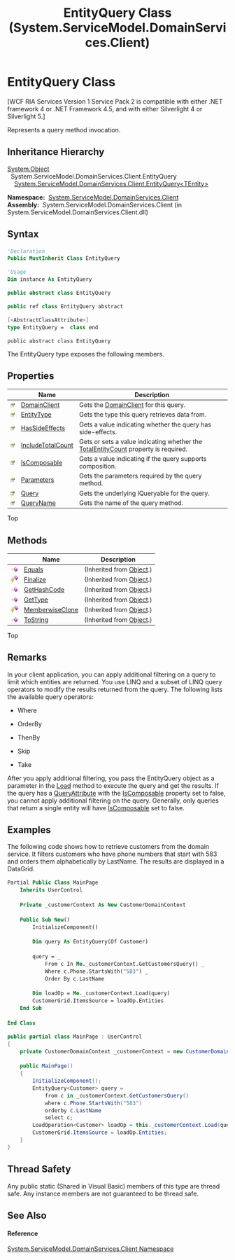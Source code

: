 ﻿---
title: EntityQuery Class (System.ServiceModel.DomainServices.Client)
TOCTitle: EntityQuery Class
ms:assetid: T:System.ServiceModel.DomainServices.Client.EntityQuery
ms:mtpsurl: https://msdn.microsoft.com/en-us/library/system.servicemodel.domainservices.client.entityquery(v=VS.91)
ms:contentKeyID: 28754861
ms.date: 01/27/2012
mtps_version: v=VS.91
f1_keywords:
- System.ServiceModel.DomainServices.Client.EntityQuery
dev_langs:
- CSharp
- JScript
- VB
- FSharp
- c++
api_location:
- System.ServiceModel.DomainServices.Client.dll
api_name:
- System.ServiceModel.DomainServices.Client.EntityQuery
api_type:
- Managed
topic_type:
- apiref
- kbSyntax
product_family_name: VS
ROBOTS: INDEX,FOLLOW
---

# EntityQuery Class

\[WCF RIA Services Version 1 Service Pack 2 is compatible with either .NET framework 4 or .NET Framework 4.5, and with either Silverlight 4 or Silverlight 5.\]

Represents a query method invocation.

## Inheritance Hierarchy

[System.Object](https://msdn.microsoft.com/en-us/library/e5kfa45b)  
  System.ServiceModel.DomainServices.Client.EntityQuery  
    [System.ServiceModel.DomainServices.Client.EntityQuery\<TEntity\>](ff422815\(v=vs.91\).md)  

**Namespace:**  [System.ServiceModel.DomainServices.Client](ff422479\(v=vs.91\).md)  
**Assembly:**  System.ServiceModel.DomainServices.Client (in System.ServiceModel.DomainServices.Client.dll)

## Syntax

``` vb
'Declaration
Public MustInherit Class EntityQuery
```

``` vb
'Usage
Dim instance As EntityQuery
```

``` csharp
public abstract class EntityQuery
```

``` c++
public ref class EntityQuery abstract
```

``` fsharp
[<AbstractClassAttribute>]
type EntityQuery =  class end
```

``` jscript
public abstract class EntityQuery
```

The EntityQuery type exposes the following members.

## Properties

<table>
<thead>
<tr class="header">
<th> </th>
<th>Name</th>
<th>Description</th>
</tr>
</thead>
<tbody>
<tr class="odd">
<td><img src="images\Ff422600.pubproperty(en-us,VS.91).gif" title="Public property" alt="Public property" /></td>
<td><a href="ff422559(v=vs.91).md">DomainClient</a></td>
<td>Gets the <a href="ff422792(v=vs.91).md">DomainClient</a> for this query.</td>
</tr>
<tr class="even">
<td><img src="images\Ff422600.pubproperty(en-us,VS.91).gif" title="Public property" alt="Public property" /></td>
<td><a href="ff422760(v=vs.91).md">EntityType</a></td>
<td>Gets the type this query retrieves data from.</td>
</tr>
<tr class="odd">
<td><img src="images\Ff422600.pubproperty(en-us,VS.91).gif" title="Public property" alt="Public property" /></td>
<td><a href="ff422718(v=vs.91).md">HasSideEffects</a></td>
<td>Gets a value indicating whether the query has side-effects.</td>
</tr>
<tr class="even">
<td><img src="images\Ff422600.pubproperty(en-us,VS.91).gif" title="Public property" alt="Public property" /></td>
<td><a href="ff422889(v=vs.91).md">IncludeTotalCount</a></td>
<td>Gets or sets a value indicating whether the <a href="ff422598(v=vs.91).md">TotalEntityCount</a> property is required.</td>
</tr>
<tr class="odd">
<td><img src="images\Ff422600.pubproperty(en-us,VS.91).gif" title="Public property" alt="Public property" /></td>
<td><a href="ff423153(v=vs.91).md">IsComposable</a></td>
<td>Gets a value indicating if the query supports composition.</td>
</tr>
<tr class="even">
<td><img src="images\Ff422600.pubproperty(en-us,VS.91).gif" title="Public property" alt="Public property" /></td>
<td><a href="ff422440(v=vs.91).md">Parameters</a></td>
<td>Gets the parameters required by the query method.</td>
</tr>
<tr class="odd">
<td><img src="images\Ff422600.pubproperty(en-us,VS.91).gif" title="Public property" alt="Public property" /></td>
<td><a href="ff422344(v=vs.91).md">Query</a></td>
<td>Gets the underlying IQueryable for the query.</td>
</tr>
<tr class="even">
<td><img src="images\Ff422600.pubproperty(en-us,VS.91).gif" title="Public property" alt="Public property" /></td>
<td><a href="ff423213(v=vs.91).md">QueryName</a></td>
<td>Gets the name of the query method.</td>
</tr>
</tbody>
</table>

Top

## Methods

<table>
<thead>
<tr class="header">
<th> </th>
<th>Name</th>
<th>Description</th>
</tr>
</thead>
<tbody>
<tr class="odd">
<td><img src="images\Ff423329.pubmethod(en-us,VS.91).gif" title="Public method" alt="Public method" /></td>
<td><a href="https://docs.microsoft.com/en-us/dotnet/api/system.object.equals?redirectedfrom=MSDN#System_Object_Equals_System_Object_">Equals</a></td>
<td>(Inherited from <a href="https://msdn.microsoft.com/en-us/library/e5kfa45b">Object</a>.)</td>
</tr>
<tr class="even">
<td><img src="images\Ff422600.protmethod(en-us,VS.91).gif" title="Protected method" alt="Protected method" /></td>
<td><a href="https://msdn.microsoft.com/en-us/library/4k87zsw7">Finalize</a></td>
<td>(Inherited from <a href="https://msdn.microsoft.com/en-us/library/e5kfa45b">Object</a>.)</td>
</tr>
<tr class="odd">
<td><img src="images\Ff423329.pubmethod(en-us,VS.91).gif" title="Public method" alt="Public method" /></td>
<td><a href="https://msdn.microsoft.com/en-us/library/zdee4b3y">GetHashCode</a></td>
<td>(Inherited from <a href="https://msdn.microsoft.com/en-us/library/e5kfa45b">Object</a>.)</td>
</tr>
<tr class="even">
<td><img src="images\Ff423329.pubmethod(en-us,VS.91).gif" title="Public method" alt="Public method" /></td>
<td><a href="https://msdn.microsoft.com/en-us/library/dfwy45w9">GetType</a></td>
<td>(Inherited from <a href="https://msdn.microsoft.com/en-us/library/e5kfa45b">Object</a>.)</td>
</tr>
<tr class="odd">
<td><img src="images\Ff422600.protmethod(en-us,VS.91).gif" title="Protected method" alt="Protected method" /></td>
<td><a href="https://msdn.microsoft.com/en-us/library/57ctke0a">MemberwiseClone</a></td>
<td>(Inherited from <a href="https://msdn.microsoft.com/en-us/library/e5kfa45b">Object</a>.)</td>
</tr>
<tr class="even">
<td><img src="images\Ff423329.pubmethod(en-us,VS.91).gif" title="Public method" alt="Public method" /></td>
<td><a href="https://msdn.microsoft.com/en-us/library/7bxwbwt2">ToString</a></td>
<td>(Inherited from <a href="https://msdn.microsoft.com/en-us/library/e5kfa45b">Object</a>.)</td>
</tr>
</tbody>
</table>

Top

## Remarks

In your client application, you can apply additional filtering on a query to limit which entities are returned. You use LINQ and a subset of LINQ query operators to modify the results returned from the query. The following lists the available query operators:

  - Where

  - OrderBy

  - ThenBy

  - Skip

  - Take

After you apply additional filtering, you pass the EntityQuery object as a parameter in the [Load](ff423329\(v=vs.91\).md) method to execute the query and get the results. If the query has a [QueryAttribute](ff422090\(v=vs.91\).md) with the [IsComposable](ff422651\(v=vs.91\).md) property set to false, you cannot apply additional filtering on the query. Generally, only queries that return a single entity will have [IsComposable](ff422651\(v=vs.91\).md) set to false.

## Examples

The following code shows how to retrieve customers from the domain service. It filters customers who have phone numbers that start with 583 and orders them alphabetically by LastName. The results are displayed in a DataGrid.

``` vb
Partial Public Class MainPage
    Inherits UserControl

    Private _customerContext As New CustomerDomainContext

    Public Sub New()
        InitializeComponent()

        Dim query As EntityQuery(Of Customer)

        query = _
            From c In Me._customerContext.GetCustomersQuery() _
            Where c.Phone.StartsWith("583") _
            Order By c.LastName

        Dim loadOp = Me._customerContext.Load(query)
        CustomerGrid.ItemsSource = loadOp.Entities
    End Sub

End Class
```

``` csharp
public partial class MainPage : UserControl
{
    private CustomerDomainContext _customerContext = new CustomerDomainContext();

    public MainPage()
    {
        InitializeComponent();
        EntityQuery<Customer> query = 
            from c in _customerContext.GetCustomersQuery()
            where c.Phone.StartsWith("583")
            orderby c.LastName
            select c;
        LoadOperation<Customer> loadOp = this._customerContext.Load(query);
        CustomerGrid.ItemsSource = loadOp.Entities;
    }
}
```

## Thread Safety

Any public static (Shared in Visual Basic) members of this type are thread safe. Any instance members are not guaranteed to be thread safe.

## See Also

#### Reference

[System.ServiceModel.DomainServices.Client Namespace](ff422479\(v=vs.91\).md)

